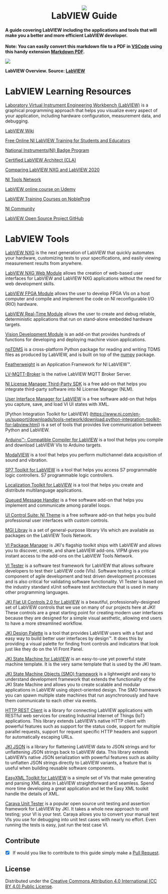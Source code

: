 <h1 align="center">
 <img src="https://user-images.githubusercontent.com/45159366/99859445-e97d3700-2b44-11eb-9173-5e4ee8b19554.png">
  <br />
 LabVIEW Guide
</h1>

#### A guide covering LabVIEW including the applications and tools that will make you a better and more efficient LabVIEW developer.

 **Note: You can easily convert this markdown file to a PDF in [VSCode](https://code.visualstudio.com/) using this handy extension [Markdown PDF](https://marketplace.visualstudio.com/items?itemName=yzane.markdown-pdf).**
 
<img src="https://user-images.githubusercontent.com/45159366/117586365-9421eb80-b0cc-11eb-88ff-9c86113e2dd4.png">
 
 **LabVIEW Overview. Source: [LabVIEW](https://www.ni.com/en-us/shop/labview.html)**

# LabVIEW Learning Resources

[Laboratory Virtual Instrument Engineering Workbench (LabVIEW)](https://www.ni.com/en-us/shop/labview.html) is a graphical programming approach that helps you visualize every aspect of your application, including hardware configuration, measurement data, and debugging. 

[LabVIEW Wiki](https://labviewwiki.org/wiki/Home)

[Free Online NI LabVIEW Training for Students and Educators](https://www.ni.com/en-us/shop/services/products/labview-core-1-course.html)

[National Instruments(NI) Badge Program](https://education.ni.com/badges)

[Certified LabVIEW Architect (CLA)](https://education.ni.com/badges/resources/1256)

[Comparing LabVIEW NXG and LabVIEW 2020](https://www.ni.com/content/ni/locales/en-us/shop/labview/compare-labview-nxg-and-labview.html)

[NI Tools Network](http://www.ni.com/labview-tools-network/)

[LabVIEW online course on Udemy](https://www.udemy.com/topic/LabVIEW/)

[LabVIEW Training Courses on NobleProg](https://www.nobleprog.co.uk/labview-training)

[NI Community](https://forums.ni.com/?profile.language=en)

[LabVIEW Open Source Project GitHub](https://github.com/LabVIEW-Open-Source)

# LabVIEW Tools

[LabVIEW NXG](https://www.ni.com/en-us/shop/labview/labview-nxg.html) is the next generation of LabVIEW that quickly automates your hardware, customizing tests to your specifications, and easily viewing measurement results from anywhere.

[LabVIEW NXG Web Module](https://www.ni.com/en-us/shop/electronic-test-instrumentation/add-ons-for-electronic-test-and-instrumentation/what-is-labview-nxg-web-module.html) allows the creation of web-based user interfaces for LabVIEW and LabVIEW NXG applications without the need for web development skills.

[LabVIEW FPGA Module](https://www.ni.com/en-us/shop/electronic-test-instrumentation/add-ons-for-electronic-test-and-instrumentation/what-is-labview-fpga-module.html) allows the user to develop FPGA VIs on a host computer and compile and implement the code on NI reconfigurable I/O (RIO) hardware. 

[LabVIEW Real-Time Module](https://www.ni.com/en-us/shop/data-acquisition-and-control/add-ons-for-data-acquisition-and-control/what-is-labview-real-time-module.html) allows the user to create and debug reliable, deterministic applications that run on stand-alone embedded hardware targets.

[Vision Development Module](https://www.ni.com/en-us/shop/data-acquisition-and-control/add-ons-for-data-acquisition-and-control/what-is-vision-development-module.html) is an add-on that provides hundreds of functions for developing and deploying machine vision applications.

[npTDMS](https://github.com/adamreeve/npTDMS) is a cross-platform Python package for reading and writing TDMS files as produced by LabVIEW, and is built on top of the [numpy](https://www.numpy.org/) package.

[Featherweight](https://github.com/featherweight/featherweight) is an Application Framework for NI LabVIEW™.

[LV-MQTT-Broker](https://github.com/LabVIEW-Open-Source/LV-MQTT-Broker) is the native LabVIEW MQTT Broker Server.


[NI License Manager Third-Party SDK](https://www.ni.com/en-us/support/downloads/tools-network/download.license-manager-third-party-sdk.html) is a free add-on that helps you integrate third-party software into NI License Manager (NLM).

[User Interface Manager for LabVIEW](https://www.ni.com/en-us/support/downloads/tools-network/download.user-interface-manager-for-labview.html) is a free software add-on that helps you capture, save, and load VI UI states with XML.

[Python Integration Toolkit for LabVIEW] (https://www.ni.com/en-us/support/downloads/tools-network/download.python-integration-toolkit-for-labview.html) is a set of tools that provides live communication between Python and LabVIEW.

[Arduino™- Compatible Compiler for LabVIEW](https://www.ni.com/en-us/shop/software/products/arduino--compatible-compiler-for-labview.html) is a tool that helps you compile and download LabVIEW VIs to Arduino targets.

[ModalVIEW](https://www.ni.com/en-us/shop/software/products/modalview.html) is a tool that helps you perform multichannel data acquisition of sound and vibration.

[SP7 Toolkit for LabVIEW](https://www.ni.com/en-us/shop/software/products/sp7-toolkit-for-labview.html) is a tool that helps you access S7 programmable logic controllers. S7 programmable logic controllers.

[Localization Toolkit for LabVIEW](https://www.ni.com/en-us/shop/software/products/localization-toolkit-for-labview.html) is a tool that helps you create and distribute multilanguage applications.

[Queued Message Handler](https://www.ni.com/en-us/support/downloads/tools-network/download.queued-message-handler.html) is a free software add-on that helps you implement and communicate among parallel loops.

[UI Control Suite: NI Theme](https://www.ni.com/en-us/support/downloads/tools-network/download.ni-theme-ui-controls-toolkit.html) is a free software add-on that helps you build professional user interfaces with custom controls.

[MGI Libray](https://gitlab.com/mgi/labview-tools-network) is a set of general-purpose library VIs which are available as packages on the LabVIEW Tools Network.

[VI Package Manager](https://www.vipm.io/about/) is JKI's flagship toolkit ships with LabVIEW and allows you to discover, create, and share LabVIEW add-ons. VIPM gives you instant access to the add-ons on the LabVIEW Tools Network.

[VI Tester](https://github.com/JKISoftware/JKI-VI-Tester) is a software test framework for LabVIEW that allows software developers to test their LabVIEW code (VIs). Software testing is a critical component of agile development and test driven development processes and is also critical for validating software functionality. VI Tester is based on the industry standard xUnit software test architecture that is used in many other programming languages.

[JKI Flat UI Controls 2.0 for LabVIEW](https://blog.jki.net/introducing-the-flat-ui-controls-2.0-jki-design-palette-for-labview?hsLang=en) is a beautiful, professionally-designed set of LabVIEW controls that we use on many of our projects here at JKI! These controls are a great starting point for creating modern user interfaces because they are designed for a simple visual aesthetic, allowing end users to have a more streamlined workflow.

[JKI Design Palette](https://www.vipm.io/about/) is a tool that provides LabVIEW users with a fast and easy way to build better user interfaces by design™. It does this by providing a visual palette for finding front controls and indicators that look just like they do on the VI Front Panel.

[JKI State Machine for LabVIEW](https://github.com/JKISoftware/JKI-State-Machine) is an easy-to-use yet powerful state machine template. It is the very same template that is used by the JKI team.

[JKI State Machine Objects (SMO) framework](https://github.com/JKISoftware/JKI-State-Machine-Objects) is a lightweight and easy to understand development framework that extends the functionality of the JKI State Machine and allows you to create scalable and modular applications in LabVIEW using object-oriented design. The SMO framework you can spawn multiple state machines that run asynchronously and have them communicate to each other via events.

[HTTP REST Client](https://github.com/JKISoftware/JKI-REST-Client) is a library for connecting LabVIEW applications with RESTful web services for creating Industrial Internet of Things (IoT) applications. This library extends LabVIEW’s native HTTP client with powerful features such as support for the status code, support for multiple parallel requests, support for request specific HTTP headers and support for automatically escaping URLs.

[JKI JSON](https://github.com/JKISoftware/JKI-JSON-Serialization) is a library for flattening LabVIEW data to JSON strings and for unflattening JSON strings back to LabVIEW data. This library extends LabVIEW’s native JSON serialization with powerful features such as ability to unflatten JSON strings directly to LabVIEW variants, a feature that is useful when building reusable software components.

[EasyXML Toolkit for LabVIEW](https://github.com/JKISoftware/JKI-EasyXML) is a simple set of VIs that make generating and parsing XML data in LabVIEW straightforward and seamless. Spend more time developing a great application and let the Easy XML toolkit handle the details of XML.

[Caraya Unit Tester](https://github.com/JKISoftware/Caraya) is a popular open source unit testing and assertion framework for LabVIEW by JKI. It takes a whole new approach to unit testing; your VI is your test. Caraya allows you to convert your manual test VIs you use for debugging into unit test cases with nearly no effort. Even running the tests is easy, just run the test case VI.


## Contribute

- [x] If would you like to contribute to this guide simply make a [Pull Request](https://github.com/mikeroyal/LabVIEW-Guide/pulls).


## License

Distributed under the [Creative Commons Attribution 4.0 International (CC BY 4.0) Public License](https://creativecommons.org/licenses/by/4.0/).
